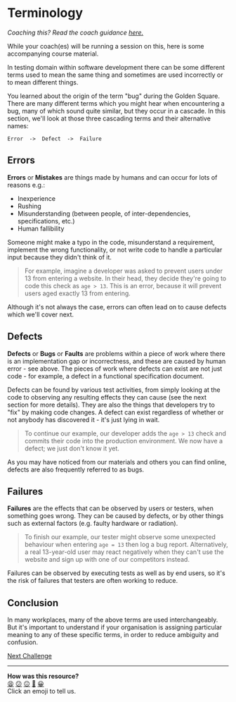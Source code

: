 # Terminology

_Coaching this? Read the coach guidance
[here.](https://github.com/makersacademy/slug/blob/main/materials/universe/quality_engineering/intro_to_testing/phase3/workshops/terminology.x.md)_

While your coach(es) will be running a session on this, here is some
accompanying course material.

In testing domain within software development there can be some different terms
used to mean the same thing and sometimes are used incorrectly or to mean
different things.

You learned about the origin of the term "bug" during the Golden Square. There
are many different terms which you might hear when encountering a bug, many of
which sound quite similar, but they occur in a cascade. In this section, we'll
look at those three cascading terms and their alternative names:

    Error  ->  Defect  ->  Failure

## Errors

**Errors** or **Mistakes** are things made by humans and can occur for lots of
reasons e.g.:

* Inexperience
* Rushing
* Misunderstanding (between people, of inter-dependencies, specifications, etc.)
* Human fallibility

Someone might make a typo in the code, misunderstand a requirement, implement
the wrong functionality, or not write code to handle a particular input because
they didn't think of it.

> For example, imagine a developer was asked to prevent users under 13 from
> entering a website. In their head, they decide they're going to code this
> check as `age > 13`. This is an error, because it will prevent users aged
> exactly 13 from entering.

Although it's not always the case, errors can often lead on to cause defects
which we'll cover next.

## Defects

**Defects** or **Bugs** or **Faults** are problems within a piece of work where
there is an implementation gap or incorrectness, and these are caused by human
error - see above. The pieces of work where defects can exist are not just 
code - for example, a defect in a functional specification document.

Defects can be found by various test activities, from simply looking at the code
to observing any resulting effects they can cause (see the next section for more
details). They are also the things that developers try to "fix" by making code
changes. A defect can exist regardless of whether or not anybody has discovered
it - it's just lying in wait.

> To continue our example, our developer adds the `age > 13` check and commits
> their code into the production environment. We now have a defect; we just
> don't know it yet.

As you may have noticed from our materials and others you can find online,
defects are also frequently referred to as bugs.

## Failures

**Failures** are the effects that can be observed by users or testers, when
something goes wrong. They can be caused by defects, or by other things such as
external factors (e.g. faulty hardware or radiation).

> To finish our example, our tester might observe some unexpected behaviour when
> entering `age = 13` then log a bug report. Alternatively, a real 13-year-old
> user may react negatively when they can't use the website and sign up with one
> of our competitors instead.

Failures can be observed by executing tests as well as by end users, so it's the
risk of failures that testers are often working to reduce.

## Conclusion

In many workplaces, many of the above terms are used interchangeably. But it's
important to understand if your organisation is assigning particular meaning to
any of these specific terms, in order to reduce ambiguity and confusion.

[Next Challenge](03_bug_reporting.md)

<!-- BEGIN GENERATED SECTION DO NOT EDIT -->

---

**How was this resource?**  
[😫](https://airtable.com/shrUJ3t7KLMqVRFKR?prefill_Repository=makersacademy%2Fintro-to-testing&prefill_File=phase3%2F02_terminology.md&prefill_Sentiment=😫) [😕](https://airtable.com/shrUJ3t7KLMqVRFKR?prefill_Repository=makersacademy%2Fintro-to-testing&prefill_File=phase3%2F02_terminology.md&prefill_Sentiment=😕) [😐](https://airtable.com/shrUJ3t7KLMqVRFKR?prefill_Repository=makersacademy%2Fintro-to-testing&prefill_File=phase3%2F02_terminology.md&prefill_Sentiment=😐) [🙂](https://airtable.com/shrUJ3t7KLMqVRFKR?prefill_Repository=makersacademy%2Fintro-to-testing&prefill_File=phase3%2F02_terminology.md&prefill_Sentiment=🙂) [😀](https://airtable.com/shrUJ3t7KLMqVRFKR?prefill_Repository=makersacademy%2Fintro-to-testing&prefill_File=phase3%2F02_terminology.md&prefill_Sentiment=😀)  
Click an emoji to tell us.

<!-- END GENERATED SECTION DO NOT EDIT -->
